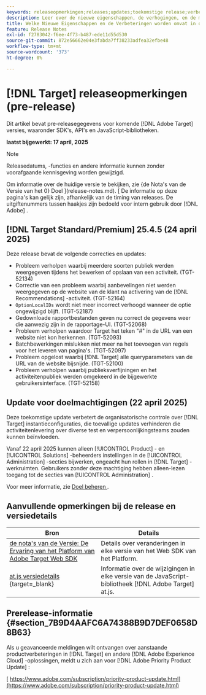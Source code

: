 ```yaml
---
keywords: releaseopmerkingen;releases;updates;toekomstige release;verbeteringen;nieuwe functies;oplossingen;updates;vooruitgave;vroege toegang
description: Leer over de nieuwe eigenschappen, de verhogingen, en de moeilijke situaties inbegrepen in de aanstaande versie van  [!DNL Adobe Target], met inbegrip van SDKs, APIs, en de bibliotheken van JavaScript.
title: Welke Nieuwe Eigenschappen en de Verbeteringen worden omvat in de aanstaande  [!DNL Target]  Versie?
feature: Release Notes
exl-id: f2783042-f6ee-4f73-b487-ede11d55d530
source-git-commit: 872e56662e04e3fabda7ff38233adfea32efbe48
workflow-type: tm+mt
source-wordcount: '373'
ht-degree: 0%

---
```


# [!DNL Target] releaseopmerkingen (pre-release)

Dit artikel bevat pre-releasegegevens voor komende [!DNL Adobe Target] versies, waaronder SDK&#39;s, API&#39;s en JavaScript-bibliotheken.

**laatst bijgewerkt: 17 april, 2025**

>[!NOTE]
>
>Releasedatums, -functies en andere informatie kunnen zonder voorafgaande kennisgeving worden gewijzigd.
>
>Om informatie over de huidige versie te bekijken, zie {de Nota&#39;s van de Versie van het 0} Doel ](release-notes.md). [ De informatie op deze pagina&#39;s kan gelijk zijn, afhankelijk van de timing van releases. De uitgiftenummers tussen haakjes zijn bedoeld voor intern gebruik door [!DNL Adobe] .

## [!DNL Target Standard/Premium] 25.4.5 (24 april 2025)

Deze release bevat de volgende correcties en updates:

* Probleem verholpen waarbij meerdere soorten publiek werden weergegeven tijdens het bewerken of opslaan van een activiteit. (TGT-52134)
* Correctie van een probleem waarbij aanbevelingen niet werden weergegeven op de website van de klant na activering van de [!DNL Recommendations] -activiteit. (TGT-52164)
* `OptionLocalIDs` wordt niet meer incorrect verhoogd wanneer de optie ongewijzigd blijft. (TGT-52187)
* Gedownloade rapportbestanden geven nu correct de gegevens weer die aanwezig zijn in de rapportage-UI. (TGT-52068)
* Probleem verholpen waardoor Target het teken &quot;#&quot; in de URL van een website niet kon herkennen. (TGT-52093)
* Batchbewerkingen mislukken niet meer na het toevoegen van regels voor het leveren van pagina&#39;s. (TGT-52097)
* Probleem opgelost waarbij [!DNL Target] alle queryparameters van de URL van de website bijsnijde. (TGT-52100)
* Probleem verholpen waarbij publieksverfijningen en het activiteitenpubliek werden omgekeerd in de bijgewerkte gebruikersinterface. (TGT-52158)

## Update voor doelmachtigingen (22 april 2025)

Deze toekomstige update verbetert de organisatorische controle over [!DNL Target] instantieconfiguraties, die toevallige updates verhinderen die activiteitenlevering over diverse test en verpersoonlijkingsteams zouden kunnen beïnvloeden.

Vanaf 22 april 2025 kunnen alleen [!UICONTROL Product] - en [!UICONTROL Solutions] -beheerders instellingen in de [!UICONTROL Administration] -secties bijwerken, ongeacht hun rollen in [!DNL Target] -werkruimten. Gebruikers zonder deze machtiging hebben alleen-lezen toegang tot de secties van [!UICONTROL Administration] .

Voor meer informatie, zie [ Doel beheren ](/help/main/administrating-target/start-target.md).

## Aanvullende opmerkingen bij de release en versiedetails

| Bron | Details |
|--- |--- |
| [ de nota&#39;s van de Versie: De Ervaring van het Platform van Adobe Target Web SDK ](https://experienceleague.adobe.com/docs/experience-platform/edge/release-notes.html?lang=en) | Details over veranderingen in elke versie van het Web SDK van het Platform. |
| [ at.js versiedetails ](https://experienceleague.adobe.com/docs/target-dev/developer/client-side/at-js-implementation/target-atjs-versions.html){target=_blank} | Informatie over de wijzigingen in elke versie van de JavaScript-bibliotheek [!DNL Adobe Target] at.js. |

## Prerelease-informatie {#section_7B9D4AAFC6A74388B9D7DEF0658D8B63}

Als u geavanceerde meldingen wilt ontvangen over aanstaande productverbeteringen in [!DNL Target] en andere [!DNL Adobe Experience Cloud] -oplossingen, meldt u zich aan voor [!DNL Adobe Priority Product Update] :

[ https://www.adobe.com/subscription/priority-product-update.html](https://www.adobe.com/subscription/priority-product-update.html)
